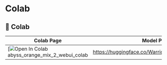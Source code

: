 # Colab 


## 🦒 Colab
| Colab Page | Model Page
| --- | --- |
[![Open In Colab](https://colab.research.google.com/github/ninjaneural/webui/blob/master/abyss_orange_mix_2_webui_colab.ipynb) abyss_orange_mix_2_webui_colab | https://huggingface.co/WarriorMama777/OrangeMixs
